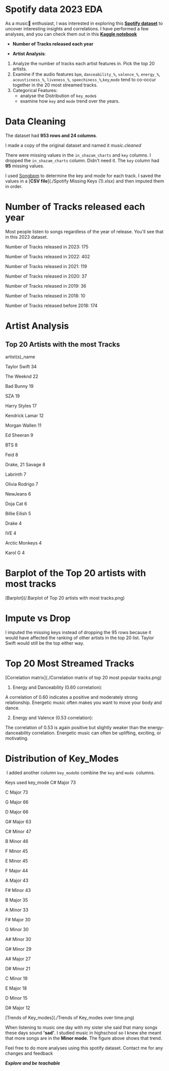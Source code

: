 # **Spotify data 2023 EDA**

As a music🎵 enthusiast, I was interested in exploring this **[Spotify dataset](https://www.kaggle.com/datasets/nelgiriyewithana/top-spotify-songs-2023)** to uncover interesting insights and correlations. I have performed a few analyses, and you can check them out in this **[Kaggle notebook](https://www.kaggle.com/code/wilfridawere/spotify-data-2023-eda)**

* **Number of Tracks released each year**

* **Artist Analysis**:
1. Analyze the number of tracks each artist features in. Pick the top 20 artists. 
1. Examine if the audio features `bpm`, `danceability_%`, `valence_%`, `energy_%`, `acousticness_%`, `liveness_%`, `speechiness_%`,`key`,`mode` tend to co-occur together in the 20 most streamed tracks.
1. Categorical Features: 
   * analyse the Distribution of `key_mode`s
   * examine how `key` and `mode` trend over the years.

# Data Cleaning

The dataset had **953 rows and 24 columns**.

I made a copy of the original dataset and named it *music.cleaned*

There were missing values in the `in_shazam_charts` and `key` columns. I dropped the `in_shazam_charts` column. Didn't need it. The `key` column had **95** missing values.

I used  [Songbpm](https://songbpm.com/) to determine the key and mode for each track. I saved the values in a [**CSV file**](./Spotify Missing Keys (1).xlsx) and then imputed them in order.

# Number of Tracks released each year

Most people listen to songs regardless of the year of release. You'll see that in this 2023 dataset.

Number of Tracks released in 2023: 175

Number of Tracks released in 2022: 402

Number of Tracks released in 2021: 119

Number of Tracks released in 2020: 37

Number of Tracks released in 2019: 36

Number of Tracks released in 2018: 10

Number of Tracks released before 2018: 174

# Artist Analysis

## Top 20 Artists with the most Tracks

artist(s)_name

Taylor Swift        34

The Weeknd          22

Bad Bunny           19

SZA                 19

Harry Styles        17

Kendrick Lamar      12

Morgan Wallen       11

Ed Sheeran           9

BTS                  8

Feid                 8

Drake, 21 Savage     8

Labrinth             7

Olivia Rodrigo       7

NewJeans             6

Doja Cat             6

Billie Eilish        5

Drake                4

IVE                  4

Arctic Monkeys       4

Karol G              4

# Barplot of the Top 20 artists with most tracks

[Barplot](/.Barplot of Top 20 artists with most tracks.png)

# Impute vs Drop

I imputed the missing keys instead of dropping the 95 rows because it would have affected the ranking of other artists in the top 20 list. Taylor Swift would still be the top either way.

# Top 20 Most Streamed Tracks

[Correlation matrix](./Correlation matrix of top 20 most popular tracks.png)

1. Energy and Danceability (0.60 correlation):

A correlation of 0.60 indicates a positive and moderately strong relationship.
Energetic music often makes you want to move your body and dance.

2. Energy and Valence (0.53 correlation):

The correlation of 0.53 is again positive but slightly weaker than the energy-danceability correlation.
Energetic music can often be uplifting, exciting, or motivating.

# Distribution of Key_Modes
​
I added another column `key_mode`to combine the `key` and `mode `columns.

Keys used key_mode
C# Major    73

C Major     73

G Major     66

D Major     66

G# Major    63

C# Minor    47

B Minor     46

F Minor     45

E Minor     45

F Major     44

A Major     43

F# Minor    43

B Major     35

A Minor     33

F# Major    30

G Minor     30

A# Minor    30

G# Minor    29

A# Major    27

D# Minor    21

C Minor     19

E Major     18

D Minor     15

D# Major    12

[Trends of Key_modes](./Trends of Key_modes over time.png)

When listening to music one day with my sister she said that many songs these days sound **'sad'**. I studied music in highschool so I knew she meant that more songs are in the **Minor mode**. The figure above shows that trend.

Feel free to do more analyses using this spotify dataset. Contact me for any changes and feedback

***Explore and be teachable***
